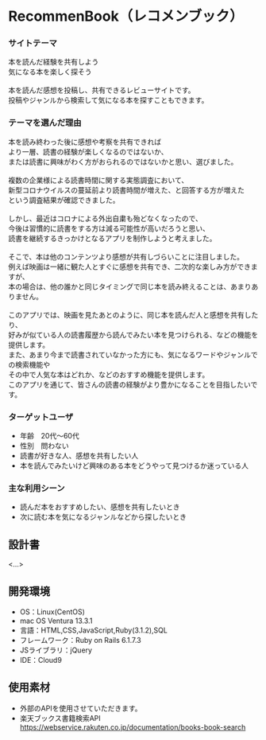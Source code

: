 # RecommenBook（レコメンブック）

### サイトテーマ
本を読んだ経験を共有しよう<br>
気になる本を楽しく探そう<br>
<br>
本を読んだ感想を投稿し、共有できるレビューサイトです。<br>
投稿やジャンルから検索して気になる本を探すこともできます。<br>

### テーマを選んだ理由
本を読み終わった後に感想や考察を共有できれば<br>
より一層、読書の経験が楽しくなるのではないか、<br>
または読書に興味がわく方がおられるのではないかと思い、選びました。<br>
<br>
複数の企業様による読書時間に関する実態調査において、<br>
新型コロナウイルスの蔓延前より読書時間が増えた、と回答する方が増えた<br>
という調査結果が確認できました。<br>
<br>
しかし、最近はコロナによる外出自粛も殆どなくなったので、<br>
今後は習慣的に読書をする方は減る可能性が高いだろうと思い、<br>
読書を継続するきっかけとなるアプリを制作しようと考えました。<br>
<br>
そこで、本は他のコンテンツより感想が共有しづらいことに注目しました。<br>
例えば映画は一緒に観た人とすぐに感想を共有でき、二次的な楽しみ方ができますが、<br>
本の場合は、他の誰かと同じタイミングで同じ本を読み終えることは、あまりありません。<br>
<br>
このアプリでは、映画を見たあとのように、同じ本を読んだ人と感想を共有したり、<br>
好みが似ている人の読書履歴から読んでみたい本を見つけられる、などの機能を提供します。<br>
また、あまり今まで読書されていなかった方にも、気になるワードやジャンルでの検索機能や<br>
その中で人気な本はどれか、などのおすすめ機能を提供します。<br>
このアプリを通じて、皆さんの読書の経験がより豊かになることを目指したいです。<br>

### ターゲットユーザ
- 年齢　20代〜60代
- 性別　問わない
- 読書が好きな人、感想を共有したい人
- 本を読んでみたいけど興味のある本をどうやって見つけるか迷っている人

### 主な利用シーン
- 読んだ本をおすすめしたい、感想を共有したいとき
- 次に読む本を気になるジャンルなどから探したいとき

## 設計書
<...>

## 開発環境
- OS：Linux(CentOS)
- mac OS Ventura 13.3.1
- 言語：HTML,CSS,JavaScript,Ruby(3.1.2),SQL
- フレームワーク：Ruby on Rails 6.1.7.3
- JSライブラリ：jQuery
- IDE：Cloud9

## 使用素材
- 外部のAPIを使用させていただきます。<br>
- 楽天ブックス書籍検索API https://webservice.rakuten.co.jp/documentation/books-book-search